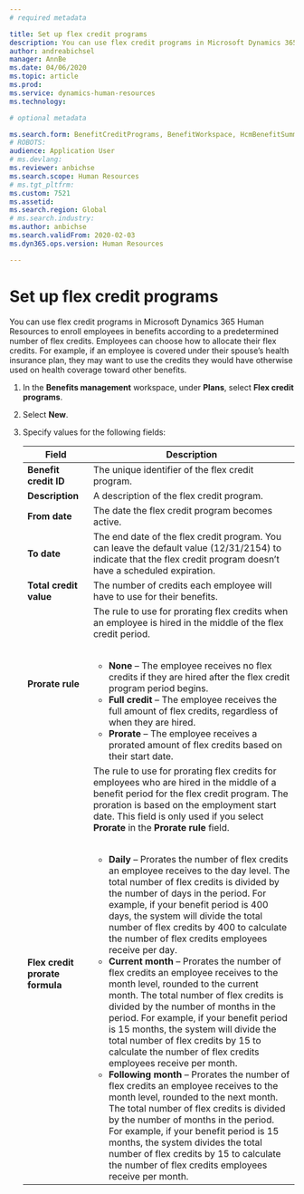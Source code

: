 ```yaml
---
# required metadata

title: Set up flex credit programs
description: You can use flex credit programs in Microsoft Dynamics 365 Human Resources to enroll employees in benefits according to a predetermined number of flex credits.
author: andreabichsel
manager: AnnBe
ms.date: 04/06/2020
ms.topic: article
ms.prod: 
ms.service: dynamics-human-resources
ms.technology: 

# optional metadata

ms.search.form: BenefitCreditPrograms, BenefitWorkspace, HcmBenefitSummaryPart
# ROBOTS: 
audience: Application User
# ms.devlang: 
ms.reviewer: anbichse
ms.search.scope: Human Resources
# ms.tgt_pltfrm: 
ms.custom: 7521
ms.assetid: 
ms.search.region: Global
# ms.search.industry: 
ms.author: anbichse
ms.search.validFrom: 2020-02-03
ms.dyn365.ops.version: Human Resources

---
```


# Set up flex credit programs

You can use flex credit programs in Microsoft Dynamics 365 Human Resources to enroll employees in benefits according to a predetermined number of flex credits. Employees can choose how to allocate their flex credits. For example, if an employee is covered under their spouse’s health insurance plan, they may want to use the credits they would have otherwise used on health coverage toward other benefits. 

1. In the **Benefits management** workspace, under **Plans**, select **Flex credit programs**.

2. Select **New**.

3. Specify values for the following fields:

   | Field | Description |
   | --- | --- |
   | **Benefit credit ID** | The unique identifier of the flex credit program. |
   | **Description** | A description of the flex credit program. | 
   | **From date** | The date the flex credit program becomes active. |
   | **To date** | The end date of the flex credit program. You can leave the default value (12/31/2154) to indicate that the flex credit program doesn’t have a scheduled expiration. |
   | **Total credit value** | The number of credits each employee will have to use for their benefits. |
   | **Prorate rule** | The rule to use for prorating flex credits when an employee is hired in the middle of the flex credit period. </br></br><ul><li>**None** – The employee receives no flex credits if they are hired after the flex credit program period begins.</li><li>**Full credit** – The employee receives the full amount of flex credits, regardless of when they are hired.</li><li>**Prorate** – The employee receives a prorated amount of flex credits based on their start date.</li></ul> |
   | **Flex credit prorate formula** | The rule to use for prorating flex credits for employees who are hired in the middle of a benefit period for the flex credit program. The proration is based on the employment start date. This field is only used if you select **Prorate** in the **Prorate rule** field. </br></br><ul><li>**Daily** – Prorates the number of flex credits an employee receives to the day level. The total number of flex credits is divided by the number of days in the period. For example, if your benefit period is 400 days, the system will divide the total number of flex credits by 400 to calculate the number of flex credits employees receive per day.</li><li>**Current month** – Prorates the number of flex credits an employee receives to the month level, rounded to the current month. The total number of flex credits is divided by the number of months in the period. For example, if your benefit period is 15 months, the system will divide the total number of flex credits by 15 to calculate the number of flex credits employees receive per month.</li><li>**Following month** – Prorates the number of flex credits an employee receives to the month level, rounded to the next month. The total number of flex credits is divided by the number of months in the period. For example, if your benefit period is 15 months, the system divides the total number of flex credits by 15 to calculate the number of flex credits employees receive per month.</li></ul> |
   
